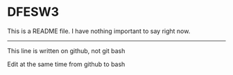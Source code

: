 # DFESW3
This is a README file.
I have nothing important to say right now.
__________________________________________
This line is written on github, not git bash

Edit at the same time from github to bash
